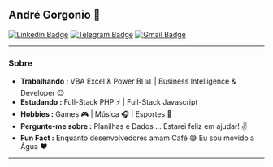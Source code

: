 ## André Gorgonio 👋 

[![Linkedin Badge](https://img.shields.io/badge/-LinkedIn-blue?style=flat-square&logo=Linkedin&logoColor=white&link=https://www.linkedin.com/in/andregorgonio/)](https://www.linkedin.com/in/andregorgonio/)
[![Telegram Badge](https://img.shields.io/badge/-Telegram-1ca0f1?style=flat-square&labelColor=1ca0f1&logo=telegram&logoColor=white&link=https://t.me/andregorgonio)](https://t.me/andregorgonio)
[![Gmail Badge](https://img.shields.io/badge/-Gmail-c14438?style=flat-square&logo=Gmail&logoColor=white&link=mailto:andre.gorgonio@gmail.com)](mailto:andre.gorgonio@gmail.com)

---------------------------------------------------------------------------------------------------------------------------------------------------------------------------------
### Sobre
-  **Trabalhando :** VBA Excel & Power BI :bar_chart: | Business Intelligence & Developer :heart_eyes: 
-  **Estudando :** Full-Stack PHP :zap: | Full-Stack Javascript	
-  **Hobbies :** Games :video_game: | Música :headphones: | Esportes :football:
-  **Pergunte-me sobre :** Planilhas e Dados ... Estarei feliz em ajudar! :v:
-  **Fun Fact :** Enquanto desenvolvedores amam Café :sweat_smile: Eu sou movido a Água :heart: 
---------------------------------------------------------------------------------------------------------------------------------------------------------------------------------
